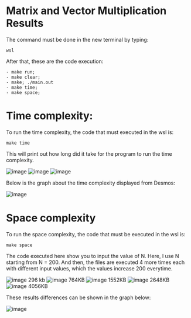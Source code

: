 # Matrix and Vector Multiplication Results

The command must be done in the new terminal by typing:

```
wsl 
```
After that, these are the code execution: 

```
- make run;
- make clear;
- make; ./main.out
- make time;
- make space;
```
 
 # Time complexity:
 
To run the time complexity, the code that must executed in the wsl is: 

```
make time
```
This will print out how long did it take for the program to run the time complexity. 
  
![image](https://media.discordapp.net/attachments/630385235942572032/1050055936280113202/image.png)
![image](https://media.discordapp.net/attachments/630385235942572032/1050056190316519514/image.png?width=1147&height=935)
![image](https://media.discordapp.net/attachments/630385235942572032/1050056248445382676/image.png?width=1641&height=936)

Below is the graph about the time complexity displayed from Desmos:

![image](https://media.discordapp.net/attachments/630385235942572032/1050056474258329640/image.png)

# Space complexity

To run the space complexity, the code that must be executed in the wsl is: 

```
make space
```

The code executed here show you to input the value of N. Here, I use N starting from N = 200. And then, the files are executed 4 more times each with different input values, which the values increase 200 everytime. 

![image](https://media.discordapp.net/attachments/1021325648356179989/1050021892465119232/image.png)
296 kb
![image](https://media.discordapp.net/attachments/1021325648356179989/1050022192714366986/image.png)
764KB
![image](https://media.discordapp.net/attachments/1021325648356179989/1050022492569358367/image.png)
1552KB
![image](https://media.discordapp.net/attachments/1021325648356179989/1050022731602726912/image.png)
2648KB
![image](https://media.discordapp.net/attachments/1021325648356179989/1050022947814899782/image.png)
4056KB

These results differences can be shown in the graph below:

![image](https://media.discordapp.net/attachments/1021326404626952252/1050025802219147354/image.png)
